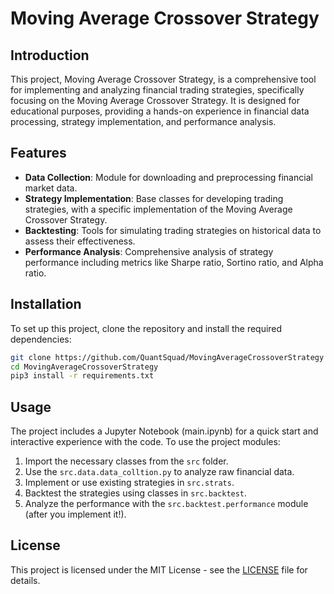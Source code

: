 # Moving Average Crossover Strategy

## Introduction

This project, Moving Average Crossover Strategy, is a comprehensive tool for implementing and analyzing financial trading strategies, specifically focusing on the Moving Average Crossover Strategy. It is designed for educational purposes, providing a hands-on experience in financial data processing, strategy implementation, and performance analysis.

## Features

- **Data Collection**: Module for downloading and preprocessing financial market data.
- **Strategy Implementation**: Base classes for developing trading strategies, with a specific implementation of the Moving Average Crossover Strategy.
- **Backtesting**: Tools for simulating trading strategies on historical data to assess their effectiveness.
- **Performance Analysis**: Comprehensive analysis of strategy performance including metrics like Sharpe ratio, Sortino ratio, and Alpha ratio.

## Installation

To set up this project, clone the repository and install the required dependencies:

```bash
git clone https://github.com/QuantSquad/MovingAverageCrossoverStrategy
cd MovingAverageCrossoverStrategy
pip3 install -r requirements.txt
```

## Usage

The project includes a Jupyter Notebook (main.ipynb) for a quick start and interactive experience with the code. To use the project modules:

1. Import the necessary classes from the `src` folder.
2. Use the `src.data.data_colltion.py` to analyze raw financial data.
3. Implement or use existing strategies in `src.strats`.
4. Backtest the strategies using classes in `src.backtest`.
5. Analyze the performance with the `src.backtest.performance` module (after you implement it!).

## License

This project is licensed under the MIT License - see the [LICENSE](LICENSE) file for details.
